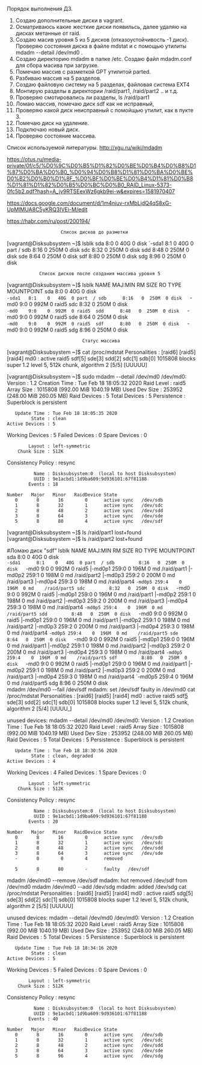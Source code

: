 
Порядок выполнения ДЗ.

1. Создаю дополнительные диски в vagrant.
2. Осматриваюсь какие жесткие диски появильсь, далее удаляю на дисках метанные от raid. 
3. Создаю масив уровня 5 из 5 дисков (отказоустойчивость -1 диск). Проверяю состояния диска в файле mdstat и с помощью утилиты mdadm --detail /dev/md0 .
4. Создаю директорию mdadm в папке /etc. Создаю файл mdadm.conf  для сбора масива при загрузке.
5. Помечаю массив с разметкой GPT утилитой parted.
6. Разбиваю массив на 5 разделов.
7. Создаю файловую систему на 5 разделах, файловая система EXT4
8. Монтирую разделы в директории /raid/part1, /raid/part2 .. и т.д.
9. Проверяю смотировались ли разделы, ls /raid/part1
10. Ломаю массив, помечаю диск sdf как не исправный,
11. Проверяю какой диск неисправный с помойщью утилит, как в пукте 3.
12. Помечаю диск на удаление.
13. Подключаю новый диск.
14. Проверяю состояние массива.






Список используемой литературы.
http://xgu.ru/wiki/mdadm

https://otus.ru/media-private/0f/c5/%D0%9C%D0%B5%D1%82%D0%BE%D0%B4%D0%B8%D1%87%D0%BA%D0%B0_%D0%94%D0%B8%D1%81%D0%BA%D0%BE%D0%B2%D0%B0%D1%8F_%D0%BF%D0%BE%D0%B4%D1%81%D0%B8%D1%81%D1%82%D0%B5%D0%BC%D0%B0_RAID_Linux-5373-0fc5b2.pdf?hash=A_jv9RTSEexWz6gkb9ei-w&expires=1581970407

https://docs.google.com/document/d/1m4niuv-rxMbLjdQ4qS8xG-UpMlMUA8C5yKRQ3IVEi-M/edit

https://habr.com/ru/post/200194/




















						Список дисков до разметки 
[vagrant@Disksubsystem ~]$ lsblk
sda      8:0    0   40G  0 disk 
`-sda1   8:1    0   40G  0 part /
sdb      8:16   0  250M  0 disk 
sdc      8:32   0  250M  0 disk 
sdd      8:48   0  250M  0 disk 
sde      8:64   0  250M  0 disk 
sdf      8:80   0  250M  0 disk 
sdg      8:96   0  250M  0 disk  

				Список дисков после создания массива уровня 5 
[vagrant@Disksubsystem ~]$ lsblk 
NAME   MAJ:MIN RM  SIZE RO TYPE  MOUNTPOINT
sda      8:0    0   40G  0 disk  
`-sda1   8:1    0   40G  0 part  /
sdb      8:16   0  250M  0 disk  
`-md0    9:0    0  992M  0 raid5 
sdc      8:32   0  250M  0 disk  
`-md0    9:0    0  992M  0 raid5 
sdd      8:48   0  250M  0 disk  
`-md0    9:0    0  992M  0 raid5 
sde      8:64   0  250M  0 disk  
`-md0    9:0    0  992M  0 raid5 
sdf      8:80   0  250M  0 disk  
`-md0    9:0    0  992M  0 raid5 
sdg      8:96   0  250M  0 disk 

								Статус массива
[vagrant@Disksubsystem ~]$ cat /proc/mdstat 
Personalities : [raid6] [raid5] [raid4] 
md0 : active raid5 sdf[5] sde[3] sdd[2] sdc[1] sdb[0]
      1015808 blocks super 1.2 level 5, 512k chunk, algorithm 2 [5/5] [UUUUU]

[vagrant@Disksubsystem ~]$ sudo mdadm --detail /dev/md0 
/dev/md0:
           Version : 1.2
     Creation Time : Tue Feb 18 18:05:32 2020
        Raid Level : raid5
        Array Size : 1015808 (992.00 MiB 1040.19 MB)
     Used Dev Size : 253952 (248.00 MiB 260.05 MB)
      Raid Devices : 5
     Total Devices : 5
       Persistence : Superblock is persistent

       Update Time : Tue Feb 18 18:05:35 2020
             State : clean 
    Active Devices : 5
   Working Devices : 5
    Failed Devices : 0
     Spare Devices : 0

            Layout : left-symmetric
        Chunk Size : 512K

Consistency Policy : resync

              Name : Disksubsystem:0  (local to host Disksubsystem)
              UUID : 9e1acbd1:1d9ba609:9d936101:67f81188
            Events : 18

    Number   Major   Minor   RaidDevice State
       0       8       16        0      active sync   /dev/sdb
       1       8       32        1      active sync   /dev/sdc
       2       8       48        2      active sync   /dev/sdd
       3       8       64        3      active sync   /dev/sde
       5       8       80        4      active sync   /dev/sdf



[vagrant@Disksubsystem ~]$ ls /raid/part1
lost+found 
[vagrant@Disksubsystem ~]$ ls /raid/part2
lost+found




#Ломаю диск "sdf"
 lsblk
NAME      MAJ:MIN RM  SIZE RO TYPE  MOUNTPOINT
sda         8:0    0   40G  0 disk  
`-sda1      8:1    0   40G  0 part  /
sdb         8:16   0  250M  0 disk  
`-md0       9:0    0  992M  0 raid5 
  |-md0p1 259:0    0  196M  0 md    /raid/part1
  |-md0p2 259:1    0  198M  0 md    /raid/part2
  |-md0p3 259:2    0  200M  0 md    /raid/part3
  |-md0p4 259:3    0  198M  0 md    /raid/part4
  `-md0p5 259:4    0  196M  0 md    /raid/part5
sdc         8:32   0  250M  0 disk  
`-md0       9:0    0  992M  0 raid5 
  |-md0p1 259:0    0  196M  0 md    /raid/part1
  |-md0p2 259:1    0  198M  0 md    /raid/part2
  |-md0p3 259:2    0  200M  0 md    /raid/part3
  |-md0p4 259:3    0  198M  0 md    /raid/part4
  `-md0p5 259:4    0  196M  0 md    /raid/part5
sdd         8:48   0  250M  0 disk  
`-md0       9:0    0  992M  0 raid5 
  |-md0p1 259:0    0  196M  0 md    /raid/part1
  |-md0p2 259:1    0  198M  0 md    /raid/part2
  |-md0p3 259:2    0  200M  0 md    /raid/part3
  |-md0p4 259:3    0  198M  0 md    /raid/part4
  `-md0p5 259:4    0  196M  0 md    /raid/part5
sde         8:64   0  250M  0 disk  
`-md0       9:0    0  992M  0 raid5 
  |-md0p1 259:0    0  196M  0 md    /raid/part1
  |-md0p2 259:1    0  198M  0 md    /raid/part2
  |-md0p3 259:2    0  200M  0 md    /raid/part3
  |-md0p4 259:3    0  198M  0 md    /raid/part4
  `-md0p5 259:4    0  196M  0 md    /raid/part5
sdf         8:80   0  250M  0 disk  
`-md0       9:0    0  992M  0 raid5 
  |-md0p1 259:0    0  196M  0 md    /raid/part1
  |-md0p2 259:1    0  198M  0 md    /raid/part2
  |-md0p3 259:2    0  200M  0 md    /raid/part3
  |-md0p4 259:3    0  198M  0 md    /raid/part4
  `-md0p5 259:4    0  196M  0 md    /raid/part5
sdg         8:96   0  250M  0 disk  
 mdadm /dev/md0 --fail /dev/sdf
mdadm: set /dev/sdf faulty in /dev/md0
 cat /proc/mdstat 
Personalities : [raid6] [raid5] [raid4] 
md0 : active raid5 sdf[5](F) sde[3] sdd[2] sdc[1] sdb[0]
      1015808 blocks super 1.2 level 5, 512k chunk, algorithm 2 [5/4] [UUUU_]
      
unused devices: <none>
 mdadm --detail /dev/md0
/dev/md0:
           Version : 1.2
     Creation Time : Tue Feb 18 18:05:32 2020
        Raid Level : raid5
        Array Size : 1015808 (992.00 MiB 1040.19 MB)
     Used Dev Size : 253952 (248.00 MiB 260.05 MB)
      Raid Devices : 5
     Total Devices : 5
       Persistence : Superblock is persistent

       Update Time : Tue Feb 18 18:30:56 2020
             State : clean, degraded 
    Active Devices : 4
   Working Devices : 4
    Failed Devices : 1
     Spare Devices : 0

            Layout : left-symmetric
        Chunk Size : 512K

Consistency Policy : resync

              Name : Disksubsystem:0  (local to host Disksubsystem)
              UUID : 9e1acbd1:1d9ba609:9d936101:67f81188
            Events : 20

    Number   Major   Minor   RaidDevice State
       0       8       16        0      active sync   /dev/sdb
       1       8       32        1      active sync   /dev/sdc
       2       8       48        2      active sync   /dev/sdd
       3       8       64        3      active sync   /dev/sde
       -       0        0        4      removed

       5       8       80        -      faulty   /dev/sdf
 mdadm /dev/md0 --remove /dev/sdf
mdadm: hot removed /dev/sdf from /dev/md0
 mdadm /dev/md0 --add /dev/sdg
mdadm: added /dev/sdg
 cat /proc/mdstat 
Personalities : [raid6] [raid5] [raid4] 
md0 : active raid5 sdg[5] sde[3] sdd[2] sdc[1] sdb[0]
      1015808 blocks super 1.2 level 5, 512k chunk, algorithm 2 [5/5] [UUUUU]
      
unused devices: <none>
 mdadm --detail /dev/md0
/dev/md0:
           Version : 1.2
     Creation Time : Tue Feb 18 18:05:32 2020
        Raid Level : raid5
        Array Size : 1015808 (992.00 MiB 1040.19 MB)
     Used Dev Size : 253952 (248.00 MiB 260.05 MB)
      Raid Devices : 5
     Total Devices : 5
       Persistence : Superblock is persistent

       Update Time : Tue Feb 18 18:34:16 2020
             State : clean 
    Active Devices : 5
   Working Devices : 5
    Failed Devices : 0
     Spare Devices : 0

            Layout : left-symmetric
        Chunk Size : 512K

Consistency Policy : resync

              Name : Disksubsystem:0  (local to host Disksubsystem)
              UUID : 9e1acbd1:1d9ba609:9d936101:67f81188
            Events : 40

    Number   Major   Minor   RaidDevice State
       0       8       16        0      active sync   /dev/sdb
       1       8       32        1      active sync   /dev/sdc
       2       8       48        2      active sync   /dev/sdd
       3       8       64        3      active sync   /dev/sde
       5       8       96        4      active sync   /dev/sdg